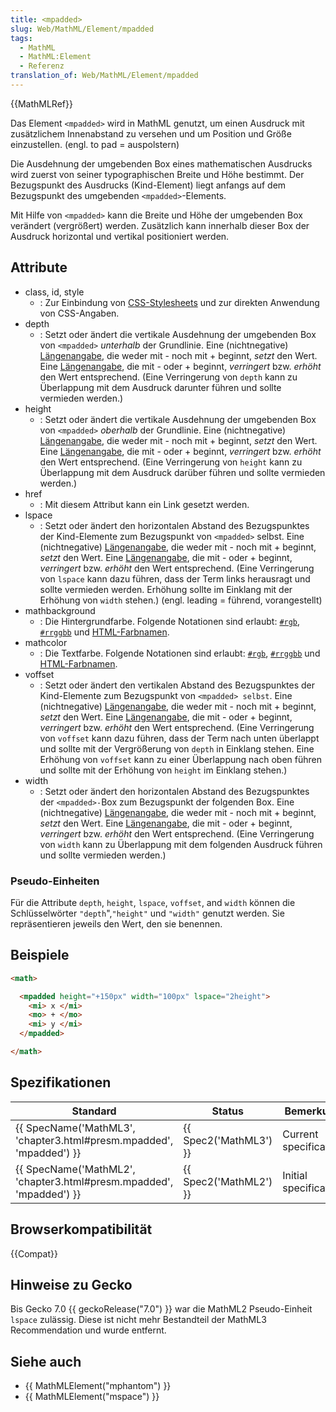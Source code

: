 ```yaml
---
title: <mpadded>
slug: Web/MathML/Element/mpadded
tags:
  - MathML
  - MathML:Element
  - Referenz
translation_of: Web/MathML/Element/mpadded
---
```

{{MathMLRef}}

Das Element `<mpadded>` wird in MathML genutzt, um einen Ausdruck mit zusätzlichem Innenabstand zu versehen und um Position und Größe einzustellen. (engl. to pad = auspolstern)

Die Ausdehnung der umgebenden Box eines mathematischen Ausdrucks wird zuerst von seiner typographischen Breite und Höhe bestimmt. Der Bezugspunkt des Ausdrucks (Kind-Element) liegt anfangs auf dem Bezugspunkt des umgebenden `<mpadded>`-Elements.

Mit Hilfe von `<mpadded>` kann die Breite und Höhe der umgebenden Box verändert (vergrößert) werden. Zusätzlich kann innerhalb dieser Box der Ausdruck horizontal und vertikal positioniert werden.

## Attribute

- class, id, style
  - : Zur Einbindung von [CSS-Stylesheets](/de/docs/Web/CSS) und zur direkten Anwendung von CSS-Angaben.
- depth
  - : Setzt oder ändert die vertikale Ausdehnung der umgebenden Box von `<mpadded>` _unterhalb_ der Grundlinie. Eine (nichtnegative) [Längenangabe](/de/docs/Web/MathML/Attribute/Werte), die weder mit - noch mit + beginnt, _setzt_ den Wert. Eine [Längenangabe](/de/docs/Web/MathML/Attribute/Werte), die mit - oder + beginnt, _verringert_ bzw. _erhöht_ den Wert entsprechend. (Eine Verringerung von `depth` kann zu Überlappung mit dem Ausdruck darunter führen und sollte vermieden werden.)
- height
  - : Setzt oder ändert die vertikale Ausdehnung der umgebenden Box von `<mpadded>` _oberhalb_ der Grundlinie. Eine (nichtnegative) [Längenangabe](/de/docs/Web/MathML/Attribute/Werte), die weder mit - noch mit + beginnt, _setzt_ den Wert. Eine [Längenangabe](/de/docs/Web/MathML/Attribute/Werte), die mit - oder + beginnt, _verringert_ bzw. _erhöht_ den Wert entsprechend. (Eine Verringerung von `height` kann zu Überlappung mit dem Ausdruck darüber führen und sollte vermieden werden.)
- href
  - : Mit diesem Attribut kann ein Link gesetzt werden.
- lspace
  - : Setzt oder ändert den horizontalen Abstand des Bezugspunktes der Kind-Elemente zum Bezugspunkt von `<mpadded>` selbst. Eine (nichtnegative) [Längenangabe](/de/docs/Web/MathML/Attribute/Werte), die weder mit - noch mit + beginnt, _setzt_ den Wert. Eine [Längenangabe](/de/docs/Web/MathML/Attribute/Werte), die mit - oder + beginnt, _verringert_ bzw. _erhöht_ den Wert entsprechend. (Eine Verringerung von `lspace` kann dazu führen, dass der Term links herausragt und sollte vermieden werden. Erhöhung sollte im Einklang mit der Erhöhung von `width` stehen.) (engl. leading = führend, vorangestellt)
- mathbackground
  - : Die Hintergrundfarbe. Folgende Notationen sind erlaubt: [`#rgb`](https://developer.mozilla.org/de/docs/Web/CSS/Farben#rgb%28%29), [`#rrggbb`](https://developer.mozilla.org/de/docs/Web/CSS/Farben#rgb%28%29) und [HTML-Farbnamen](/de/docs/Web/CSS/Farben#Werte).
- mathcolor
  - : Die Textfarbe. Folgende Notationen sind erlaubt: [`#rgb`](https://developer.mozilla.org/de/docs/Web/CSS/Farben#rgb%28%29), [`#rrggbb`](https://developer.mozilla.org/de/docs/Web/CSS/Farben#rgb%28%29) und [HTML-Farbnamen](/de/docs/Web/CSS/Farben#Werte).
- voffset
  - : Setzt oder ändert den vertikalen Abstand des Bezugspunktes der Kind-Elemente zum Bezugspunkt von `<mpadded> selbst`. Eine (nichtnegative) [Längenangabe](/de/docs/Web/MathML/Attribute/Werte), die weder mit - noch mit + beginnt, _setzt_ den Wert. Eine [Längenangabe](/de/docs/Web/MathML/Attribute/Werte), die mit - oder + beginnt, _verringert_ bzw. _erhöht_ den Wert entsprechend. (Eine Verringerung von `voffset` kann dazu führen, dass der Term nach unten überlappt und sollte mit der Vergrößerung von `depth` in Einklang stehen. Eine Erhöhung von `voffset` kann zu einer Überlappung nach oben führen und sollte mit der Erhöhung von `height` im Einklang stehen.)
- width
  - : Setzt oder ändert den horizontalen Abstand des Bezugspunktes der `<mpadded>-`Box zum Bezugspunkt der folgenden Box. Eine (nichtnegative) [Längenangabe](/de/docs/Web/MathML/Attribute/Werte), die weder mit - noch mit + beginnt, _setzt_ den Wert. Eine [Längenangabe](/de/docs/Web/MathML/Attribute/Werte), die mit - oder + beginnt, _verringert_ bzw. _erhöht_ den Wert entsprechend. (Eine Verringerung von `width` kann zu Überlappung mit dem folgenden Ausdruck führen und sollte vermieden werden.)

### Pseudo-Einheiten

Für die Attribute `depth`, `height`, `lspace`, `voffset`, and `width` können die Schlüsselwörter `"depth`",`"height"` und `"width"` genutzt werden. Sie repräsentieren jeweils den Wert, den sie benennen.

## Beispiele

```html
<math>

  <mpadded height="+150px" width="100px" lspace="2height">
    <mi> x </mi>
    <mo> + </mo>
    <mi> y </mi>
  </mpadded>

</math>
```

## Spezifikationen

| Standard                                                                                 | Status                       | Bemerkung             |
| ---------------------------------------------------------------------------------------- | ---------------------------- | --------------------- |
| {{ SpecName('MathML3', 'chapter3.html#presm.mpadded', 'mpadded') }} | {{ Spec2('MathML3') }} | Current specification |
| {{ SpecName('MathML2', 'chapter3.html#presm.mpadded', 'mpadded') }} | {{ Spec2('MathML2') }} | Initial specification |

## Browserkompatibilität

{{Compat}}

## Hinweise zu Gecko

Bis Gecko 7.0 {{ geckoRelease("7.0") }} war die MathML2 Pseudo-Einheit `lspace` zulässig. Diese ist nicht mehr Bestandteil der MathML3 Recommendation und wurde entfernt.

## Siehe auch

- {{ MathMLElement("mphantom") }}
- {{ MathMLElement("mspace") }}
